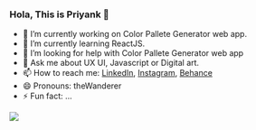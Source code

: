 ### Hola, This is Priyank 👋

- 🔭 I’m currently working on Color Pallete Generator web app.
- 🌱 I’m currently learning ReactJS.<!-- - 👯 I’m looking to collaborate on ... -->
- 🤔 I’m looking for help with Color Pallete Generator web app
- 💬 Ask me about UX UI, Javascript or Digital art.
- 📫 How to reach me: [LinkedIn](https://www.linkedin.com/in/priyankdeep78/),  [Instagram](https://www.instagram.com/priyank.io/), [Behance](https://www.behance.net/priyankdeep78)
- 😄 Pronouns: theWanderer
- ⚡ Fun fact: ...


<img src = "https://github-readme-stats.vercel.app/api?username=PriyankDeep&&show_icons=true&title_color=ffffff&icon_color=bb2acf&text_color=daf7dc&bg_color=191919 " >
